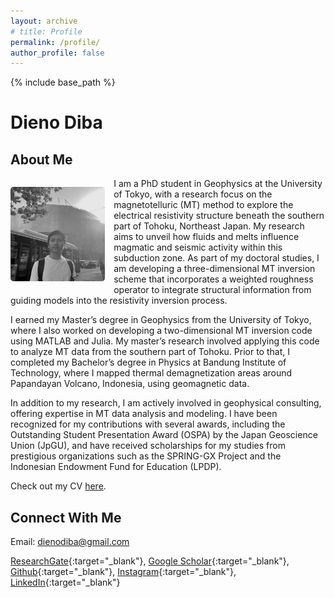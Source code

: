 ```yaml
---
layout: archive
# title: Profile
permalink: /profile/
author_profile: false
---
```


{% include base_path %}

# Dieno Diba

## About Me

<img src="/images/Tezza-5166.jpg" style="width:30%; float:left; border-radius: 5px; margin-right: 1em; margin-top: 1em; margin-bottom: 1em">

I am a PhD student in Geophysics at the University of Tokyo, with a research focus on the magnetotelluric (MT) method to explore the electrical resistivity structure beneath the southern part of Tohoku, Northeast Japan. My research aims to unveil how fluids and melts influence magmatic and seismic activity within this subduction zone. As part of my doctoral studies, I am developing a three-dimensional MT inversion scheme that incorporates a weighted roughness operator to integrate structural information from guiding models into the resistivity inversion process.

I earned my Master’s degree in Geophysics from the University of Tokyo, where I also worked on developing a two-dimensional MT inversion code using MATLAB and Julia. My master’s research involved applying this code to analyze MT data from the southern part of Tohoku. Prior to that, I completed my Bachelor’s degree in Physics at Bandung Institute of Technology, where I mapped thermal demagnetization areas around Papandayan Volcano, Indonesia, using geomagnetic data.

In addition to my research, I am actively involved in geophysical consulting, offering expertise in MT data analysis and modeling. I have been recognized for my contributions with several awards, including the Outstanding Student Presentation Award (OSPA) by the Japan Geoscience Union (JpGU), and have received scholarships for my studies from prestigious organizations such as the SPRING-GX Project and the Indonesian Endowment Fund for Education (LPDP).

Check out my CV [here](/files/CVDienoDiba_20240818.pdf).

## Connect With Me

Email: dienodiba@gmail.com

[ResearchGate](https://www.researchgate.net/profile/Dieno-Diba-2){:target="_blank"}, 
[Google Scholar](https://scholar.google.com/citations?user=p5K7lDUAAAAJ&hl=en){:target="_blank"}, 
[Github](https://github.com/dienodiba){:target="_blank"}, 
[Instagram](https://www.instagram.com/dienodiba){:target="_blank"}, 
[LinkedIn](https://linkedin.com/in/dienodiba){:target="_blank"}
